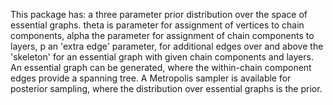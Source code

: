 This package has: a three parameter prior distribution over the space of essential graphs. theta is parameter for assignment of vertices to chain components, alpha the parameter for assignment of chain components to layers, p an 'extra edge' parameter, for additional edges over and above the 'skeleton' for an essential graph with given chain components and layers.
An essential graph can be generated, where the within-chain component edges provide a spanning tree.
A Metropolis sampler is available for posterior sampling, where the distribution over essential graphs is the prior.
